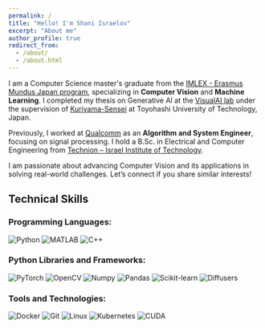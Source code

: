 ```yaml
---
permalink: /
title: "Hello! I'm Shani Israelov"
excerpt: "About me"
author_profile: true
redirect_from: 
  - /about/
  - /about.html
---
```


I am a Computer Science master's graduate from the [IMLEX - Erasmus Mundus Japan program](https://imlex.org/), specializing in **Computer Vision** and **Machine Learning**. I completed my thesis on Generative AI at the [VisualAI lab](https://val.cs.tut.ac.jp/) under the supervision of [Kuriyama-Sensei](https://www.tut.ac.jp/english/schools/faculty/cs/164.html) at Toyohashi University of Technology, Japan.

Previously, I worked at [Qualcomm](https://www.qualcomm.com/) as an **Algorithm and System Engineer**, focusing on signal processing. I hold a B.Sc. in Electrical and Computer Engineering from [Technion – Israel Institute of Technology](https://ece.technion.ac.il/).

I am passionate about advancing Computer Vision and its applications in solving real-world challenges. Let’s connect if you share similar interests!

## Technical Skills

### Programming Languages:
![Python](https://img.shields.io/badge/Python-blue?logo=python)  ![MATLAB](https://img.shields.io/badge/MATLAB-orange?logo=mathworks)  ![C++](https://img.shields.io/badge/C++-blue?logo=cplusplus)

### Python Libraries and Frameworks:
![PyTorch](https://img.shields.io/badge/PyTorch-red?logo=pytorch)  ![OpenCV](https://img.shields.io/badge/OpenCV-green)  ![Numpy](https://img.shields.io/badge/Numpy-blue?logo=numpy)  ![Pandas](https://img.shields.io/badge/Pandas-purple?logo=pandas)  ![Scikit-learn](https://img.shields.io/badge/Scikit--learn-orange)  ![Diffusers](https://img.shields.io/badge/Diffusers-lightblue)

### Tools and Technologies:
![Docker](https://img.shields.io/badge/Docker-lightblue?logo=docker)  ![Git](https://img.shields.io/badge/Git-orange?logo=git)  ![Linux](https://img.shields.io/badge/Linux-yellow?logo=linux)  ![Kubernetes](https://img.shields.io/badge/Kubernetes-blue?logo=kubernetes)  ![CUDA](https://img.shields.io/badge/CUDA-green?logo=nvidia)